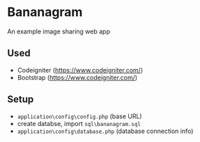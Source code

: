 # Bananagram
An example image sharing web app

## Used
* Codeigniter (https://www.codeigniter.com/)
* Bootstrap (https://www.codeigniter.com/)

## Setup
* `application\config\config.php` (base URL)
* create databse, import `sql\bananagram.sql`
* `application\config\database.php` (database connection info)
